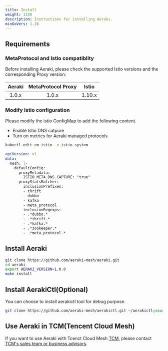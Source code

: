 ```yaml
---
title: Install
weight: 1150
description: Instructions for installing Aeraki.
minGoVers: 1.16
---
```


## Requirements

### MetaProtocol and Istio compatiblity

Before installing Aeraki, please check the supported Istio versions and the corresponding Proxy version:

| Aeraki       | MetaProtocol Proxy | Istio      |
|:------------:|:----------------:|:------------:|
| 1.0.x        | 1.0.x            | 1.10.x       |

### Modify Istio configuration

Please modify the istio ConfigMap to add the following content.

* Enable Istio DNS catpure
* Turn on metrics for Aeraki managed protocols

```Bash
kubectl edit cm istio -n istio-system
```

```yaml
apiVersion: v1
data:
  mesh: |-
    defaultConfig:
      proxyMetadata:
        ISTIO_META_DNS_CAPTURE: "true"
      proxyStatsMatcher:
        inclusionPrefixes:
        - thrift
        - dubbo
        - kafka
        - meta_protocol
        inclusionRegexps:
        - .*dubbo.*
        - .*thrift.*
        - .*kafka.*
        - .*zookeeper.*
        - .*meta_protocol.*
```

## Install Aeraki

```bash
git clone https://github.com/aeraki-mesh/aeraki.git
cd aeraki
export AERAKI_VERSION=1.0.0
make install
```

## Install AerakiCtl(Optional)

You can choose to install aerakictl tool for debug purpose.

```bash
git clone https://github.com/aeraki-mesh/aerakictl.git ~/aerakictl;source ~/aerakictl/aerakictl.sh
```

## Use Aeraki in TCM(Tencent Cloud Mesh)

If you want to use Aeraki with Tcenct Cloud Mesh [TCM](https://cloud.tencent.com/product/tcm), please contact [TCM's sales team or business advisors](https://intl.cloud.tencent.com/contact-us). 
